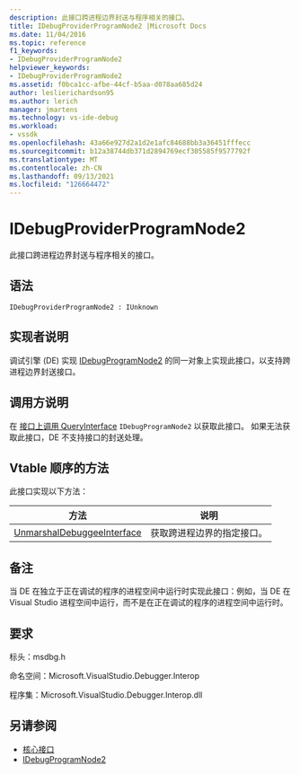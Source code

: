 ```yaml
---
description: 此接口跨进程边界封送与程序相关的接口。
title: IDebugProviderProgramNode2 |Microsoft Docs
ms.date: 11/04/2016
ms.topic: reference
f1_keywords:
- IDebugProviderProgramNode2
helpviewer_keywords:
- IDebugProviderProgramNode2
ms.assetid: f0bca1cc-afbe-44cf-b5aa-d078aa685d24
author: leslierichardson95
ms.author: lerich
manager: jmartens
ms.technology: vs-ide-debug
ms.workload:
- vssdk
ms.openlocfilehash: 43a66e927d2a1d2e1afc84688bb3a36451fffecc
ms.sourcegitcommit: b12a38744db371d2894769ecf305585f9577792f
ms.translationtype: MT
ms.contentlocale: zh-CN
ms.lasthandoff: 09/13/2021
ms.locfileid: "126664472"
---
```

# <a name="idebugproviderprogramnode2"></a>IDebugProviderProgramNode2
此接口跨进程边界封送与程序相关的接口。

## <a name="syntax"></a>语法

```
IDebugProviderProgramNode2 : IUnknown
```

## <a name="notes-for-implementers"></a>实现者说明
 调试引擎 (DE) 实现 [IDebugProgramNode2](../../../extensibility/debugger/reference/idebugprogramnode2.md) 的同一对象上实现此接口，以支持跨进程边界封送接口。

## <a name="notes-for-callers"></a>调用方说明
 在 [接口上调用 QueryInterface](/cpp/atl/queryinterface) `IDebugProgramNode2` 以获取此接口。 如果无法获取此接口，DE 不支持接口的封送处理。

## <a name="methods-in-vtable-order"></a>Vtable 顺序的方法
 此接口实现以下方法：

|方法|说明|
|------------|-----------------|
|[UnmarshalDebuggeeInterface](../../../extensibility/debugger/reference/idebugproviderprogramnode2-unmarshaldebuggeeinterface.md)|获取跨进程边界的指定接口。|

## <a name="remarks"></a>备注
 当 DE 在独立于正在调试的程序的进程空间中运行时实现此接口：例如，当 DE 在 Visual Studio 进程空间中运行，而不是在正在调试的程序的进程空间中运行时。

## <a name="requirements"></a>要求
 标头：msdbg.h

 命名空间：Microsoft.VisualStudio.Debugger.Interop

 程序集：Microsoft.VisualStudio.Debugger.Interop.dll

## <a name="see-also"></a>另请参阅
- [核心接口](../../../extensibility/debugger/reference/core-interfaces.md)
- [IDebugProgramNode2](../../../extensibility/debugger/reference/idebugprogramnode2.md)
